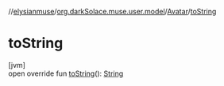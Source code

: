 //[elysianmuse](../../../index.md)/[org.darkSolace.muse.user.model](../index.md)/[Avatar](index.md)/[toString](to-string.md)

# toString

[jvm]\
open override fun [toString](to-string.md)(): [String](https://kotlinlang.org/api/latest/jvm/stdlib/kotlin/-string/index.html)

